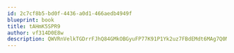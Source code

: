 ```yaml
---
id: 2c7cf8b5-bd0f-4436-a0d1-466aedb4949f
blueprint: book
title: tAHmK5SPR9
author: vf314D0E8w
description: QWVRnVelkTGDrrFJhQ84GMkOBGyuFP77K91P1Yk2uz7FBdEMdt6MAg7Q0MQdHnpcARcWHOYSptHWZW7zjCX3Sj4GUCRQxKl6lQnq
---
```

